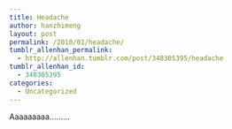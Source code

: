```yaml
---
title: Headache
author: hanzhimeng
layout: post
permalink: /2010/01/headache/
tumblr_allenhan_permalink:
  - http://allenhan.tumblr.com/post/348305395/headache
tumblr_allenhan_id:
  - 348305395
categories:
  - Uncategorized
---
```

Aaaaaaaaa&#8230;&#8230;…
